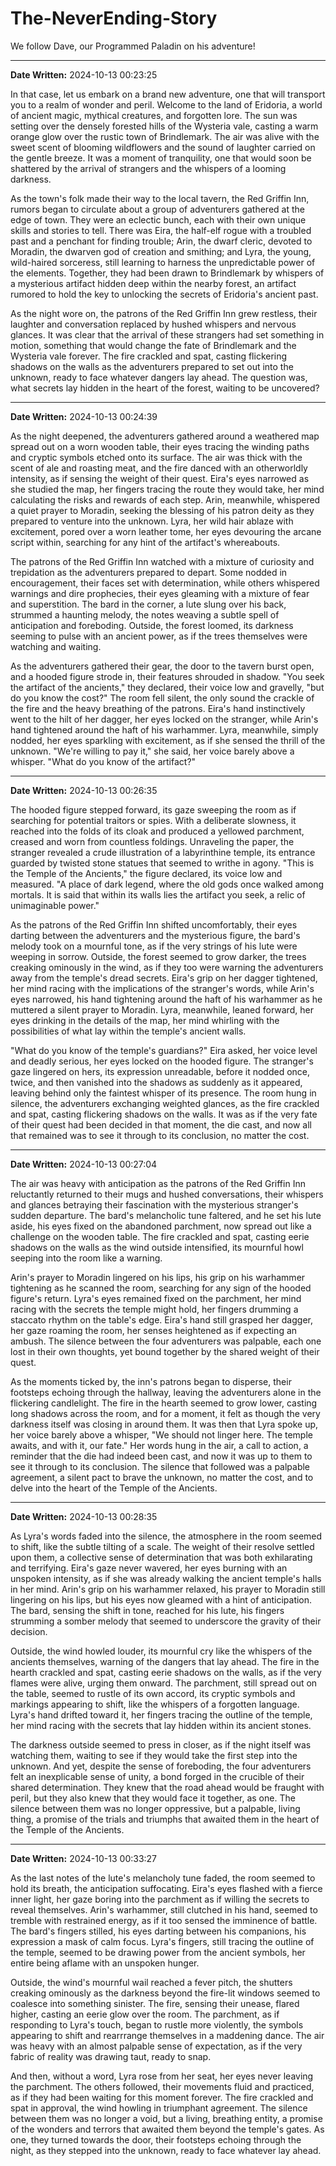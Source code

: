# The-NeverEnding-Story

We follow Dave, our Programmed Paladin on his adventure!

---

**Date Written:** 2024-10-13 00:23:25

In that case, let us embark on a brand new adventure, one that will transport you to a realm of wonder and peril. Welcome to the land of Eridoria, a world of ancient magic, mythical creatures, and forgotten lore. The sun was setting over the densely forested hills of the Wysteria vale, casting a warm orange glow over the rustic town of Brindlemark. The air was alive with the sweet scent of blooming wildflowers and the sound of laughter carried on the gentle breeze. It was a moment of tranquility, one that would soon be shattered by the arrival of strangers and the whispers of a looming darkness.

As the town's folk made their way to the local tavern, the Red Griffin Inn, rumors began to circulate about a group of adventurers gathered at the edge of town. They were an eclectic bunch, each with their own unique skills and stories to tell. There was Eira, the half-elf rogue with a troubled past and a penchant for finding trouble; Arin, the dwarf cleric, devoted to Moradin, the dwarven god of creation and smithing; and Lyra, the young, wild-haired sorceress, still learning to harness the unpredictable power of the elements. Together, they had been drawn to Brindlemark by whispers of a mysterious artifact hidden deep within the nearby forest, an artifact rumored to hold the key to unlocking the secrets of Eridoria's ancient past.

As the night wore on, the patrons of the Red Griffin Inn grew restless, their laughter and conversation replaced by hushed whispers and nervous glances. It was clear that the arrival of these strangers had set something in motion, something that would change the fate of Brindlemark and the Wysteria vale forever. The fire crackled and spat, casting flickering shadows on the walls as the adventurers prepared to set out into the unknown, ready to face whatever dangers lay ahead. The question was, what secrets lay hidden in the heart of the forest, waiting to be uncovered?

---

**Date Written:** 2024-10-13 00:24:39

As the night deepened, the adventurers gathered around a weathered map spread out on a worn wooden table, their eyes tracing the winding paths and cryptic symbols etched onto its surface. The air was thick with the scent of ale and roasting meat, and the fire danced with an otherworldly intensity, as if sensing the weight of their quest. Eira's eyes narrowed as she studied the map, her fingers tracing the route they would take, her mind calculating the risks and rewards of each step. Arin, meanwhile, whispered a quiet prayer to Moradin, seeking the blessing of his patron deity as they prepared to venture into the unknown. Lyra, her wild hair ablaze with excitement, pored over a worn leather tome, her eyes devouring the arcane script within, searching for any hint of the artifact's whereabouts.

The patrons of the Red Griffin Inn watched with a mixture of curiosity and trepidation as the adventurers prepared to depart. Some nodded in encouragement, their faces set with determination, while others whispered warnings and dire prophecies, their eyes gleaming with a mixture of fear and superstition. The bard in the corner, a lute slung over his back, strummed a haunting melody, the notes weaving a subtle spell of anticipation and foreboding. Outside, the forest loomed, its darkness seeming to pulse with an ancient power, as if the trees themselves were watching and waiting.

As the adventurers gathered their gear, the door to the tavern burst open, and a hooded figure strode in, their features shrouded in shadow. "You seek the artifact of the ancients," they declared, their voice low and gravelly, "but do you know the cost?" The room fell silent, the only sound the crackle of the fire and the heavy breathing of the patrons. Eira's hand instinctively went to the hilt of her dagger, her eyes locked on the stranger, while Arin's hand tightened around the haft of his warhammer. Lyra, meanwhile, simply nodded, her eyes sparkling with excitement, as if she sensed the thrill of the unknown. "We're willing to pay it," she said, her voice barely above a whisper. "What do you know of the artifact?"

---

**Date Written:** 2024-10-13 00:26:35

The hooded figure stepped forward, its gaze sweeping the room as if searching for potential traitors or spies. With a deliberate slowness, it reached into the folds of its cloak and produced a yellowed parchment, creased and worn from countless foldings. Unraveling the paper, the stranger revealed a crude illustration of a labyrinthine temple, its entrance guarded by twisted stone statues that seemed to writhe in agony. "This is the Temple of the Ancients," the figure declared, its voice low and measured. "A place of dark legend, where the old gods once walked among mortals. It is said that within its walls lies the artifact you seek, a relic of unimaginable power."

As the patrons of the Red Griffin Inn shifted uncomfortably, their eyes darting between the adventurers and the mysterious figure, the bard's melody took on a mournful tone, as if the very strings of his lute were weeping in sorrow. Outside, the forest seemed to grow darker, the trees creaking ominously in the wind, as if they too were warning the adventurers away from the temple's dread secrets. Eira's grip on her dagger tightened, her mind racing with the implications of the stranger's words, while Arin's eyes narrowed, his hand tightening around the haft of his warhammer as he muttered a silent prayer to Moradin. Lyra, meanwhile, leaned forward, her eyes drinking in the details of the map, her mind whirling with the possibilities of what lay within the temple's ancient walls.

"What do you know of the temple's guardians?" Eira asked, her voice level and deadly serious, her eyes locked on the hooded figure. The stranger's gaze lingered on hers, its expression unreadable, before it nodded once, twice, and then vanished into the shadows as suddenly as it appeared, leaving behind only the faintest whisper of its presence. The room hung in silence, the adventurers exchanging weighted glances, as the fire crackled and spat, casting flickering shadows on the walls. It was as if the very fate of their quest had been decided in that moment, the die cast, and now all that remained was to see it through to its conclusion, no matter the cost.

---

**Date Written:** 2024-10-13 00:27:04

The air was heavy with anticipation as the patrons of the Red Griffin Inn reluctantly returned to their mugs and hushed conversations, their whispers and glances betraying their fascination with the mysterious stranger's sudden departure. The bard's melancholic tune faltered, and he set his lute aside, his eyes fixed on the abandoned parchment, now spread out like a challenge on the wooden table. The fire crackled and spat, casting eerie shadows on the walls as the wind outside intensified, its mournful howl seeping into the room like a warning. 

Arin's prayer to Moradin lingered on his lips, his grip on his warhammer tightening as he scanned the room, searching for any sign of the hooded figure's return. Lyra's eyes remained fixed on the parchment, her mind racing with the secrets the temple might hold, her fingers drumming a staccato rhythm on the table's edge. Eira's hand still grasped her dagger, her gaze roaming the room, her senses heightened as if expecting an ambush. The silence between the four adventurers was palpable, each one lost in their own thoughts, yet bound together by the shared weight of their quest.

As the moments ticked by, the inn's patrons began to disperse, their footsteps echoing through the hallway, leaving the adventurers alone in the flickering candlelight. The fire in the hearth seemed to grow lower, casting long shadows across the room, and for a moment, it felt as though the very darkness itself was closing in around them. It was then that Lyra spoke up, her voice barely above a whisper, "We should not linger here. The temple awaits, and with it, our fate." Her words hung in the air, a call to action, a reminder that the die had indeed been cast, and now it was up to them to see it through to its conclusion. The silence that followed was a palpable agreement, a silent pact to brave the unknown, no matter the cost, and to delve into the heart of the Temple of the Ancients.

---

**Date Written:** 2024-10-13 00:28:35

As Lyra's words faded into the silence, the atmosphere in the room seemed to shift, like the subtle tilting of a scale. The weight of their resolve settled upon them, a collective sense of determination that was both exhilarating and terrifying. Eira's gaze never wavered, her eyes burning with an unspoken intensity, as if she was already walking the ancient temple's halls in her mind. Arin's grip on his warhammer relaxed, his prayer to Moradin still lingering on his lips, but his eyes now gleamed with a hint of anticipation. The bard, sensing the shift in tone, reached for his lute, his fingers strumming a somber melody that seemed to underscore the gravity of their decision.

Outside, the wind howled louder, its mournful cry like the whispers of the ancients themselves, warning of the dangers that lay ahead. The fire in the hearth crackled and spat, casting eerie shadows on the walls, as if the very flames were alive, urging them onward. The parchment, still spread out on the table, seemed to rustle of its own accord, its cryptic symbols and markings appearing to shift, like the whispers of a forgotten language. Lyra's hand drifted toward it, her fingers tracing the outline of the temple, her mind racing with the secrets that lay hidden within its ancient stones.

The darkness outside seemed to press in closer, as if the night itself was watching them, waiting to see if they would take the first step into the unknown. And yet, despite the sense of foreboding, the four adventurers felt an inexplicable sense of unity, a bond forged in the crucible of their shared determination. They knew that the road ahead would be fraught with peril, but they also knew that they would face it together, as one. The silence between them was no longer oppressive, but a palpable, living thing, a promise of the trials and triumphs that awaited them in the heart of the Temple of the Ancients.

---

**Date Written:** 2024-10-13 00:33:27

As the last notes of the lute's melancholy tune faded, the room seemed to hold its breath, the anticipation suffocating. Eira's eyes flashed with a fierce inner light, her gaze boring into the parchment as if willing the secrets to reveal themselves. Arin's warhammer, still clutched in his hand, seemed to tremble with restrained energy, as if it too sensed the imminence of battle. The bard's fingers stilled, his eyes darting between his companions, his expression a mask of calm focus. Lyra's fingers, still tracing the outline of the temple, seemed to be drawing power from the ancient symbols, her entire being aflame with an unspoken hunger.

Outside, the wind's mournful wail reached a fever pitch, the shutters creaking ominously as the darkness beyond the fire-lit windows seemed to coalesce into something sinister. The fire, sensing their unease, flared higher, casting an eerie glow over the room. The parchment, as if responding to Lyra's touch, began to rustle more violently, the symbols appearing to shift and rearrrange themselves in a maddening dance. The air was heavy with an almost palpable sense of expectation, as if the very fabric of reality was drawing taut, ready to snap.

And then, without a word, Lyra rose from her seat, her eyes never leaving the parchment. The others followed, their movements fluid and practiced, as if they had been waiting for this moment forever. The fire crackled and spat in approval, the wind howling in triumphant agreement. The silence between them was no longer a void, but a living, breathing entity, a promise of the wonders and terrors that awaited them beyond the temple's gates. As one, they turned towards the door, their footsteps echoing through the night, as they stepped into the unknown, ready to face whatever lay ahead.
